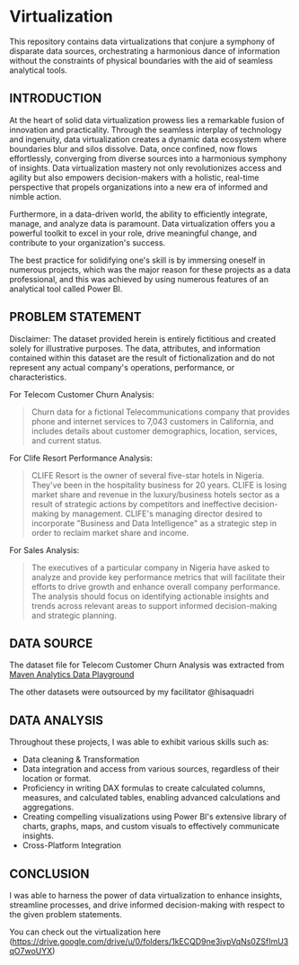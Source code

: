 # Virtualization
This repository contains data virtualizations that conjure a symphony of disparate data sources, orchestrating a harmonious dance of information without the constraints of physical boundaries with the aid of seamless analytical tools.

## INTRODUCTION
At the heart of solid data virtualization prowess lies a remarkable fusion of innovation and practicality. Through the seamless interplay of technology and ingenuity, data virtualization creates a dynamic data ecosystem where boundaries blur and silos dissolve. Data, once confined, now flows effortlessly, converging from diverse sources into a harmonious symphony of insights. Data virtualization mastery not only revolutionizes access and agility but also empowers decision-makers with a holistic, real-time perspective that propels organizations into a new era of informed and nimble action.

Furthermore, in a data-driven world, the ability to efficiently integrate, manage, and analyze data is paramount. Data virtualization offers you a powerful toolkit to excel in your role, drive meaningful change, and contribute to your organization's success.

The best practice for solidifying one's skill is by immersing oneself in numerous projects, which was the major reason for these projects as a data professional, and this was achieved by using numerous features of an analytical tool called Power BI.



## PROBLEM STATEMENT
Disclaimer: The dataset provided herein is entirely fictitious and created solely for illustrative purposes. The data, attributes, and information contained within this dataset are the result of fictionalization and do not represent any actual company's operations, performance, or characteristics.

For Telecom Customer Churn Analysis: 
>Churn data for a fictional Telecommunications company that provides phone and internet services to 7,043 customers in California, and includes details about customer demographics, location, services, and current status.

For Clife Resort Performance Analysis: 
>CLIFE Resort is the owner of several five-star hotels in Nigeria. They've been in the hospitality business for 20 years. CLIFE is losing market share and revenue in the luxury/business hotels sector as a result of strategic actions by competitors and ineffective decision-making by management. CLIFE's managing director desired to incorporate "Business and Data Intelligence" as a strategic step in order to reclaim market share and income.

For Sales Analysis:
>The executives of a particular company in Nigeria have asked to analyze and provide key performance metrics that will facilitate their efforts to drive growth and enhance overall company performance. The analysis should focus on identifying actionable insights and trends across relevant areas to support informed decision-making and strategic planning.

## DATA SOURCE
The dataset file for Telecom Customer Churn Analysis was extracted from [Maven Analytics Data Playground](https://mavenanalytics.io/data-playground?page=2&pageSize=5) 

The other datasets were outsourced by my facilitator @hisaquadri
## DATA ANALYSIS
Throughout these projects, I was able to exhibit various skills such as:

+ Data cleaning & Transformation
+ Data integration and access from various sources, regardless of their location or format. 
+ Proficiency in writing DAX formulas to create calculated columns, measures, and calculated tables, enabling advanced calculations and aggregations.
+ Creating compelling visualizations using Power BI's extensive library of charts, graphs, maps, and custom visuals to effectively communicate insights.
+ Cross-Platform Integration
## CONCLUSION
I was able to harness the power of data virtualization to enhance insights, streamline processes, and drive informed decision-making with respect to the given problem statements. 

You can check out the virtualization here (https://drive.google.com/drive/u/0/folders/1kECQD9ne3ivpVqNs0ZSfImU3qO7woUYX)
